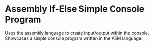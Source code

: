 # Assembly If-Else Simple Console Program

Uses the assembly language to create input/output within the console. Showcases a simple console program written in the ASM language.
